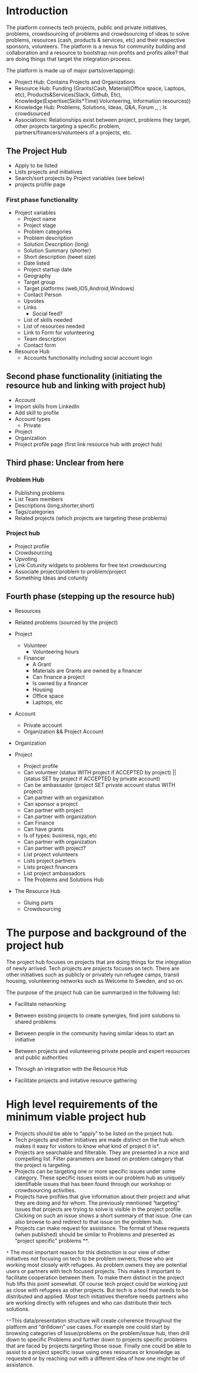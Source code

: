 # Introduction

The platform connects tech projects, public and private initiatives, problems, crowdsourcing of problems and crowdsourcing of ideas to solve problems, resources (cash, products & services, etc) and their respective sponsors, volunteers. The platform is a nexus for community building and collaboration and a resource to bootstrap non profits and profits alike? that are doing things that target the integration process.

The platform is made up of major parts(overlapping):

* Project Hub: Contains Projects and Organizations
* Resource Hub: Funding (Grants(Cash, Material(Office space, Laptops, etc), Products&Services(Slack, Github, Etc), Knowledge(Expertise(Skills*Time):Volunteering, Information resources))
* Knowledge Hub: Problems, Solutions, Ideas, Q&A, Forum  ,, ; Is crowdsourced 
* Associations: Relationships exist between project, problems they target, other projects targeting a specific problem, partners/financers/volunteers of a projects, etc.

## The Project Hub

* Apply to be listed
* Lists projects and initiatives
* Search/sort projects by Project variables (see below)
* projects profile page

### First phase functionality
* Project variables 
  * Project name
  * Project stage
  * Problem categories
  * Problem description
  * Solution Description (long)
  * Solution Summary (shorter)
  * Short description (tweet size)
  * Date listed
  * Project startup date
  * Geography
  * Target group
  * Target platforms (web,IOS,Android,Windows)
  * Contact Person
  * Upvotes
  * Links
    * Social feed?
  * List of skills needed
  * List of resources needed
  * Link to Form for volunteering
  * Team description
  * Contact form
* Resource Hub
  * Accounts functionality including social account login 

## Second phase functionality (initiating the resource hub and linking with project hub)
* Account
* Import skills from LinkedIn
* Add skill to profile
* Account types
  * Private
* Project
* Organization
* Project profile page (first link resource hub with project hub)

## Third phase: Unclear from here

### Problem Hub
* Publishing problems
* List Team members
* Descriptions (long,shorter,short)
* Tags/categories
* Related projects (which projects are targeting these problems)


### Project hub
* Project profile
* Crowdsourcing
* Upvoting
* Link Cotunity widgets to problems for free text crowdsourcing
* Associate project/problem to problem/project
* Something Ideas and cotunity

## Fourth phase (stepping up the resource hub)
* Resources
* Related problems (sourced by the project)
* Project
  * Volunteer
    * Volunteering hours
  * Financer 
    * A Grant
    * Materials are Grants are owned by a financer
    * Can finance a project
    * Is owned by a financer
    * Housing
    * Office space
    * Laptops, etc
* Account 
  * Private account
  * Organization && Project Account
* Organization
* Project
  * Project profile
  * Can volunteer (status WITH project if ACCEPTED by project) || (status SET by project if ACCEPTED by private account)
  * Can be ambassador (project SET private account status WITH project)
  * Can partner with an organization
  * Can sponsor a project
  * Can partner with project
  * Can partner with organization
  * Can Finance
  * Can have grants
  * Is of types: business, ngo, etc
  * Can partner with organization
  * Can partner with project?
  * List project volunteers
  * Lists project partners
  * Lists project financers
  * List project ambassadors
  * The Problems and Solutions Hub

* The Resource Hub
  * Gluing parts
  * Crowdsourcing


# The purpose and background of the project hub

The project hub focuses on projects that are doing things for the integration of newly arrived. Tech projects are projects focuses on tech. There are other initiatives such as publicly or privately run refugee camps, transit housing, volunteering networks such as Welcome to Sweden, and so on.

The purpose of the project hub can be summarized in the following list:

* Facilitate networking
* Between existing projects to create synergies, find joint solutions to shared problems
* Between people in the community having similar ideas to start an initiative
* Between projects and volunteering private people and expert resources and public authorities

* Through an integration with the Resource Hub
* Facilitate projects and initative resource gathering


# High level requirements of the minimum viable project hub

* Projects should be able to “apply” to be listed on the project hub.
* Tech projects and other initiatives are made distinct on the hub which makes it easy for visitors to know what kind of project it is*.
* Projects are searchable and filterable. They are presented in a nice and compelling list. Filter parameters are based on problem category that the project is targeting.
* Projects can be targeting one or more specific issues under some category. These specific issues exists in our problem hub as uniquely identifiable issues that has been found through our workshop or crowdsourcing activities.
* Projects have profiles that give information about their project and what they are doing and for whom. The previously mentioned “targeting” issues that projects are trying to solve is visible in the project profile. Clicking on such an issue shows a short summary of that issue. One can also browse to and redirect to that issue on the problem hub.
* Projects can make request for assistance. The format of these requests (when published) should be similar to Problems and presented as “project specific” problems **.
  
`*` The most important reason for this distinction is our view of other initiatives not focusing on tech to be problem owners; those who are working most closely with refugees. As problem owners they are potential users or partners with tech 
focused projects. This makes it important to facilitate cooperation between them. To make them distinct in the project hub 
lifts this point somewhat. Of course tech project could be working just as close with refugees as other projects. But tech is a tool that needs to be distributed and applied. Most tech initiatives therefore needs partners who are working directly with refugees and who can distribute their tech solutions.

 `**`This data/presentation structure will create coherence throughout the platform and “drilldown” use cases. For example
one could start by browsing categories of Issue/problems on the problem/issue hub, then drill down to specific Problems and further down to projects specific problems that are faced by projects targeting those issue. Finally one could be able to assist to a project specific issue using ones resources or knowledge as requested or by reaching out with a different idea of how one might be of assistance.

